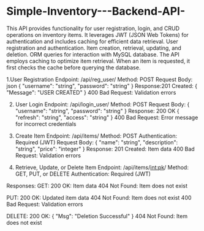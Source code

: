 # Simple-Inventory---Backend-API-

This API provides functionality for user registration, login, and CRUD operations on inventory items. It leverages JWT (JSON Web Tokens) for authentication and includes caching for efficient data retrieval.
User registration and authentication.
Item creation, retrieval, updating, and deletion.
ORM queries for interaction with MySQL database.
The API employs caching to optimize item retrieval. When an item is requested, it first checks the cache before querying the database.

1.User Registration
Endpoint: /api/reg_user/
Method: POST
Request Body:
json
{
  "username": "string",
  "password": "string"
}
Response:201 Created:
{
  "Message": "USER CREATED"
}
400 Bad Request: Validation errors

2. User Login
Endpoint: /api/login_user/
Method: POST
Request Body:
{
  "username": "string",
  "password": "string"
}
Response: 200 OK
{
  "refresh": "string",
  "access": "string"
}
400 Bad Request: Error message for incorrect credentials

3. Create Item
Endpoint: /api/items/
Method: POST
Authentication: Required (JWT)
Request Body:
{
  "name": "string",
  "description": "string",
  "price": "integer"
}
Response: 201 Created: Item data
400 Bad Request: Validation errors

4. Retrieve, Update, or Delete Item
Endpoint: /api/items/<int:pk>/
Method: GET, PUT, or DELETE
Authentication: Required (JWT)

Responses:
GET: 200 OK: Item data
404 Not Found: Item does not exist
   
PUT: 200 OK: Updated item data
404 Not Found: Item does not exist
400 Bad Request: Validation errors
   
DELETE: 200 OK:
{
  "Msg": "Deletion Successful"
}
404 Not Found: Item does not exist
